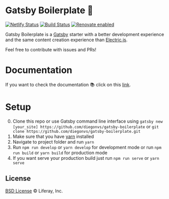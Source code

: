 # Gatsby Boilerplate 🚀

[![Netlify Status](https://api.netlify.com/api/v1/badges/3e176df0-47bd-4985-a6ab-7de0903c87dd/deploy-status)](https://app.netlify.com/sites/gatsbyboilerplate/deploys)
[![Build Status](https://img.shields.io/travis/diegonvs/gatsby-boilerplate/master.svg?style=flat)](https://travis-ci.org/diegonvs/gatsby-boilerplate)
[![Renovate enabled](https://img.shields.io/badge/renovate-enabled-brightgreen.svg)](https://renovatebot.com/)

Gatsby Boilerplate is a [Gatsby](https://github.com/gatsbyjs/gatsby) starter with a better development experience and the same content creation experience than [Electric.js](https://github.com/electricjs/electric).

Feel free to contribute with issues and PRs!

# Documentation

If you want to check the documentation 📚 click on this [link](https://github.com/diegonvs/gatsby-boilerplate/wiki).

# Setup

0. Clone this repo or use Gatsby command line interface using `gatsby new [your_site] https://github.com/diegonvs/gatsby-boilerplate` or `git clone https://github.com/diegonvs/gatsby-boilerplate.git`
1. Make sure that you have [yarn](https://yarnpkg.com/en/) installed
1. Navigate to project folder and run `yarn`
1. Run `npm run develop` or `yarn develop` for development mode or run `npm run build` or `yarn build` for production mode
1. If you want serve your production build just run `npm run serve` or `yarn serve`

## License

[BSD License](https://github.com/metal/metal.js/blob/master/LICENSE.md) © Liferay, Inc.
